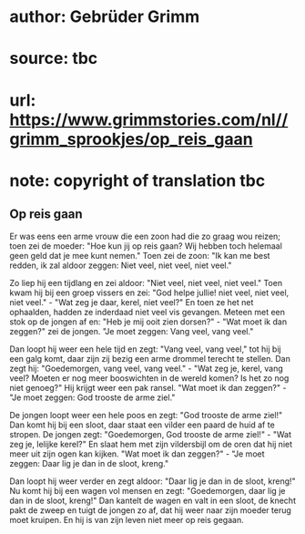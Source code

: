 # author: Gebrüder Grimm
# source: tbc
# url: https://www.grimmstories.com/nl//grimm_sprookjes/op_reis_gaan
# note: copyright of translation tbc

## Op reis gaan 

Er was eens een arme vrouw die een zoon had die zo graag wou reizen;
toen zei de moeder: "Hoe kun jij op reis gaan? Wij hebben toch helemaal
geen geld dat je mee kunt nemen." Toen zei de zoon: "Ik kan me best
redden, ik zal aldoor zeggen: Niet veel, niet veel, niet veel."

Zo liep hij een tijdlang en zei aldoor: "Niet veel, niet veel, niet
veel." Toen kwam hij bij een groep vissers en zei: "God helpe jullie!
niet veel, niet veel, niet veel." - "Wat zeg je daar, kerel, niet
veel?" En toen ze het net ophaalden, hadden ze inderdaad niet veel vis
gevangen. Meteen met een stok op de jongen af en: "Heb je mij ooit zien
dorsen?" - "Wat moet ik dan zeggen?" zei de jongen. "Je moet zeggen:
Vang veel, vang veel."

Dan loopt hij weer een hele tijd en zegt: "Vang veel, vang veel," tot
hij bij een galg komt, daar zijn zij bezig een arme drommel terecht te
stellen. Dan zegt hij: "Goedemorgen, vang veel, vang veel." - "Wat
zeg je, kerel, vang veel? Moeten er nog meer booswichten in de wereld
komen? Is het zo nog niet genoeg?" Hij krijgt weer een pak ransel.
"Wat moet ik dan zeggen?" - "Je moet zeggen: God trooste de arme
ziel."

De jongen loopt weer een hele poos en zegt: "God trooste de arme
ziel!" Dan komt hij bij een sloot, daar staat een vilder een paard de
huid af te stropen. De jongen zegt: "Goedemorgen, God trooste de arme
ziel!" - "Wat zeg je, lelijke kerel?" En slaat hem met zijn
vildersbijl om de oren dat hij niet meer uit zijn ogen kan kijken. "Wat
moet ik dan zeggen?" - "Je moet zeggen: Daar lig je dan in de sloot,
kreng."

Dan loopt hij weer verder en zegt aldoor: "Daar lig je dan in de sloot,
kreng!" Nu komt hij bij een wagen vol mensen en zegt: "Goedemorgen,
daar lig je dan in de sloot, kreng!" Dan kantelt de wagen en valt in
een sloot, de knecht pakt de zweep en tuigt de jongen zo af, dat hij
weer naar zijn moeder terug moet kruipen. En hij is van zijn leven niet
meer op reis gegaan.

